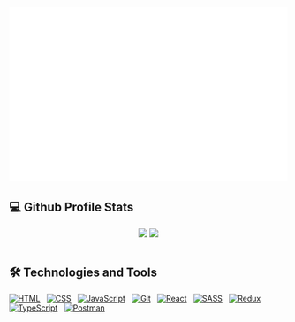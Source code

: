 <a href="#">
  <img src="svg/banner.svg" width='1200' alt="Background error">
</a>

## 💻 Github Profile Stats
<div align="center">
    <img height="180" src="https://github-readme-stats.vercel.app/api/top-langs/?username=phanvohieunghia&hide=c%23,powershell,Mathematica,Ruby,Objective-C,Objective-C%2b%2b,Cuda&title_color=bd93f9&text_color=ffffff&icon_color=61dafb&langs_count=8&hide_border=true&layout=compact&bg_color=0,000000,2D233B" />
    <img height="180" src="https://github-readme-stats.vercel.app/api?username=phanvohieunghia&show_icons=true&theme=react&border_color=ff79c6&title_color=bd93f9&icon_color=bd93f9&hide_border=true&bg_color=0,000000,2D233B" />
</div>
<br>

## 🛠️ Technologies and Tools
<div>
	<a href="https://github.com/search?q=user%3ADenverCoder1+language%3Ahtml"><img alt="HTML" src="https://img.shields.io/badge/HTML-E34F26.svg?logo=html5&logoColor=white"></a>
	&nbsp;
	<a href="https://github.com/search?q=user%3ADenverCoder1+language%3Acss"><img alt="CSS" src="https://img.shields.io/badge/CSS-1572B6.svg?logo=css3&logoColor=white"></a>
  &nbsp;
	<a href="https://github.com/search?q=user%3ADenverCoder1+language%3Ajavascript"><img alt="JavaScript" src="https://img.shields.io/badge/JavaScript-F7DF1E.svg?logo=javascript&logoColor=black"></a>
	&nbsp;
	<a href="https://github.com/search?q=user%3ADenverCoder1+language%3Agit"><img alt="Git" src="https://img.shields.io/badge/Git-F05033.svg?logo=git&logoColor=white"></a>
	&nbsp;
	<a href="https://github.com/search?q=user%3ADenverCoder1+language%3react"><img alt="React" src="https://img.shields.io/badge/React-5FD0EC.svg?logo=react&logoColor=black"></a>
	&nbsp;
	<a href="https://github.com/search?q=user%3ADenverCoder1+language%3Asass"><img alt="SASS" src="https://img.shields.io/badge/Sass-hotpink.svg?logo=SASS&logoColor=white"></a>
	&nbsp;
	<a href="https://github.com/search?q=user%3ADenverCoder1+language%3Aredux"><img alt="Redux" src="https://img.shields.io/badge/Redux-764ABC.svg?logo=redux&logoColor=white"></a>
  &nbsp;
	<a href="https://github.com/search?q=user%3ADenverCoder1+language%3AtypeScript"><img alt="TypeScript" src="https://img.shields.io/badge/TypeScript-007ACC.svg?logo=typescript&logoColor=white"></a>
	&nbsp;
	<a href="#"><img alt="Postman" src="https://img.shields.io/badge/Postman-FF6C37?logo=postman&logoColor=white"></a>
</div>
<br>
